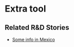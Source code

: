# Extra tool

<!-- !!DO NOT REMOVE!! start autogenerated hyperlinks -->
## Related R&D Stories
- [Some info in Mexico](/stories/?doc=MEX_01)
<!-- !!DO NOT REMOVE!! end autogenerated hyperlinks -->